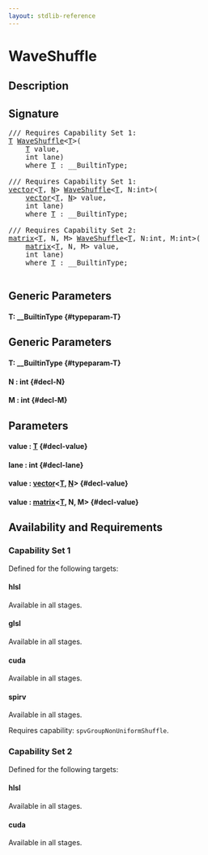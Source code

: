 ```yaml
---
layout: stdlib-reference
---
```


# WaveShuffle

## Description





## Signature 

<pre>
/// Requires Capability Set 1:
<a href="/stdlib-reference/global-decls/WaveShuffle#typeparam-T" class="code_type">T</a> <a href="/stdlib-reference/global-decls/WaveShuffle">WaveShuffle</a>&lt;<a href="/stdlib-reference/global-decls/WaveShuffle#typeparam-T" class="code_type">T</a>&gt;(
    <a href="/stdlib-reference/global-decls/WaveShuffle#typeparam-T" class="code_type">T</a> <span class='code_param'>value</span>,
    int <span class='code_param'>lane</span>)
    <span class='code_keyword'>where</span> <a href="/stdlib-reference/global-decls/WaveShuffle#typeparam-T" class="code_type">T</a> : __BuiltinType;

/// Requires Capability Set 1:
<a href="/stdlib-reference/types/vector/index">vector</a>&lt;<a href="/stdlib-reference/types/vector/index#typeparam-T" class="code_type">T</a>, <a href="/stdlib-reference/types/vector/index#typeparam-N" class="code_var">N</a>&gt; <a href="/stdlib-reference/global-decls/WaveShuffle">WaveShuffle</a>&lt;<a href="/stdlib-reference/global-decls/WaveShuffle#typeparam-T" class="code_type">T</a>, N:int&gt;(
    <a href="/stdlib-reference/types/vector/index">vector</a>&lt;<a href="/stdlib-reference/types/vector/index#typeparam-T" class="code_type">T</a>, <a href="/stdlib-reference/types/vector/index#typeparam-N" class="code_var">N</a>&gt; <span class='code_param'>value</span>,
    int <span class='code_param'>lane</span>)
    <span class='code_keyword'>where</span> <a href="/stdlib-reference/global-decls/WaveShuffle#typeparam-T" class="code_type">T</a> : __BuiltinType;

/// Requires Capability Set 2:
<a href="/stdlib-reference/types/matrix/index">matrix</a>&lt;<a href="/stdlib-reference/types/matrix/T" class="code_type">T</a>, N, M&gt; <a href="/stdlib-reference/global-decls/WaveShuffle">WaveShuffle</a>&lt;<a href="/stdlib-reference/global-decls/WaveShuffle#typeparam-T" class="code_type">T</a>, N:int, M:int&gt;(
    <a href="/stdlib-reference/types/matrix/index">matrix</a>&lt;<a href="/stdlib-reference/types/matrix/T" class="code_type">T</a>, N, M&gt; <span class='code_param'>value</span>,
    int <span class='code_param'>lane</span>)
    <span class='code_keyword'>where</span> <a href="/stdlib-reference/global-decls/WaveShuffle#typeparam-T" class="code_type">T</a> : __BuiltinType;

</pre>

## Generic Parameters

#### T: \_\_BuiltinType {#typeparam-T}

## Generic Parameters

#### T: \_\_BuiltinType {#typeparam-T}
#### N  : int {#decl-N}
#### M  : int {#decl-M}

## Parameters

#### value  : [T](/stdlib-reference/global-decls/WaveShuffle#typeparam-T) {#decl-value}
#### lane  : int {#decl-lane}
#### value  : [vector](/stdlib-reference/types/vector/index)\<[T](/stdlib-reference/types/vector/index#typeparam-T), [N](/stdlib-reference/types/vector/index#typeparam-N)\> {#decl-value}
#### value  : [matrix](/stdlib-reference/types/matrix/index)\<[T](/stdlib-reference/types/matrix/T), N, M\> {#decl-value}

## Availability and Requirements

### Capability Set 1

Defined for the following targets:

#### hlsl
Available in all stages.

#### glsl
Available in all stages.

#### cuda
Available in all stages.

#### spirv
Available in all stages.

Requires capability: `spvGroupNonUniformShuffle`.

### Capability Set 2

Defined for the following targets:

#### hlsl
Available in all stages.

#### cuda
Available in all stages.




